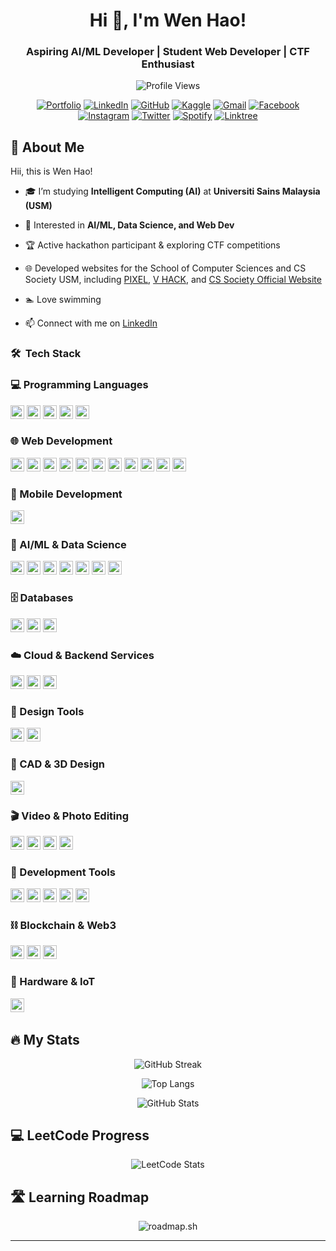 <!-- Header -->
<div align="center">
  <h1>Hi 👋, I'm Wen Hao!</h1>
  <h3>Aspiring AI/ML Developer | Student Web Developer | CTF Enthusiast</h3>
</div>

<div align="center">
  
![Profile Views](https://komarev.com/ghpvc/?username=wenhao1223&color=dc143c&style=for-the-badge)

[![Portfolio](https://img.shields.io/badge/Portfolio-543DE0?style=for-the-badge&logo=About.me&logoColor=white)](https://wenhao1223.github.io/WenHao1223)
[![LinkedIn](https://img.shields.io/badge/LinkedIn-0077B5?style=for-the-badge&logo=linkedin&logoColor=white)](https://www.linkedin.com/in/wenhao1223/)
[![GitHub](https://img.shields.io/badge/GitHub-100000?style=for-the-badge&logo=github&logoColor=white)](https://github.com/WenHao1223)
[![Kaggle](https://img.shields.io/badge/Kaggle-20BEFF?style=for-the-badge&logo=Kaggle&logoColor=white)](https://www.kaggle.com/wenhao1223)
[![Gmail](https://img.shields.io/badge/Gmail-D14836?style=for-the-badge&logo=gmail&logoColor=white)](mailto:wenhaojshs@gmail.com)
[![Facebook](https://img.shields.io/badge/Facebook-1877F2?style=for-the-badge&logo=facebook&logoColor=white)](https://www.facebook.com/WenHao1223)
[![Instagram](https://img.shields.io/badge/Instagram-E4405F?style=for-the-badge&logo=instagram&logoColor=white)](https://www.instagram.com/limwenhao1223/)
[![Twitter](https://img.shields.io/badge/Twitter-1DA1F2?style=for-the-badge&logo=x&logoColor=white)](https://twitter.com/Hao1223Wen)
[![Spotify](https://img.shields.io/badge/Spotify-1DB954?style=for-the-badge&logo=spotify&logoColor=white)](https://open.spotify.com/user/31oii3r7gmfjpzqelwlyrlm2owta)
[![Linktree](https://img.shields.io/badge/Linktree-000000?style=for-the-badge&logo=Linktree&logoColor=white)](https://linktr.ee/wenhao1223)

</div>

## 👋 About Me

Hii, this is Wen Hao!

- 🎓 I’m studying **Intelligent Computing (AI)** at **Universiti Sains Malaysia (USM)**

- 🤖 Interested in **AI/ML, Data Science, and Web Dev**

- 🏆 Active hackathon participant & exploring CTF competitions

- 🌐 Developed websites for the School of Computer Sciences and CS Society USM, including [PIXEL](https://pixelusm.com/), [V HACK](https://vhackusm.com/), and [CS Society Official Website](https://cssocietyusm.com/)

- 🏊 Love swimming

- 📫 Connect with me on [LinkedIn](https://www.linkedin.com/in/wenhao1223/)

### 🛠 &nbsp;Tech Stack

### 💻 Programming Languages
<img src="https://img.shields.io/badge/Python-3776AB?style=for-the-badge&logo=python&logoColor=white" alt="Python" style="height:22px;"> <img src="https://img.shields.io/badge/JavaScript-F7DF1E?style=for-the-badge&logo=javascript&logoColor=white" alt="JavaScript" style="height:22px;"> <img src="https://img.shields.io/badge/C++-00599C?style=for-the-badge&logo=c%2B%2B&logoColor=white" alt="C++" style="height:22px;"> <img src="https://img.shields.io/badge/Java-007396?style=for-the-badge&logo=java&logoColor=white" alt="Java" style="height:22px;"> <img src="https://img.shields.io/badge/Dart-00B4AB?style=for-the-badge&logo=dart&logoColor=white" alt="Dart" style="height:22px;">

### 🌐 Web Development
<img src="https://img.shields.io/badge/HTML5-E34F26?style=for-the-badge&logo=html5&logoColor=white" alt="HTML5" style="height:22px;"> <img src="https://img.shields.io/badge/CSS3-1572B6?style=for-the-badge&logo=css3&logoColor=white" alt="CSS3" style="height:22px;"> <img src="https://img.shields.io/badge/Sass-CC6699?style=for-the-badge&logo=sass&logoColor=white" alt="Sass" style="height:22px;"> <img src="https://img.shields.io/badge/Bootstrap-563D7C?style=for-the-badge&logo=bootstrap&logoColor=white" alt="Bootstrap" style="height:22px;"> <img src="https://img.shields.io/badge/Tailwind_CSS-38B2AC?style=for-the-badge&logo=tailwind-css&logoColor=white" alt="Tailwind CSS" style="height:22px;"> <img src="https://img.shields.io/badge/jQuery-0769AD?style=for-the-badge&logo=jquery&logoColor=white" alt="jQuery" style="height:22px;"> <img src="https://img.shields.io/badge/React.js-61DAFB?style=for-the-badge&logo=react&logoColor=white" alt="React.js" style="height:22px;"> <img src="https://img.shields.io/badge/Next.js-000000?style=for-the-badge&logo=nextdotjs&logoColor=white" alt="Next.js" style="height:22px;"> <img src="https://img.shields.io/badge/Astro-FF4154?style=for-the-badge&logo=astro&logoColor=white" alt="Astro" style="height:22px;"> <img src="https://img.shields.io/badge/Vite-646CFF?style=for-the-badge&logo=vite&logoColor=white" alt="Vite" style="height:22px;"> <img src="https://img.shields.io/badge/Vercel-000000?style=for-the-badge&logo=vercel&logoColor=white" alt="Vercel" style="height:22px;">

### 📱 Mobile Development
<img src="https://img.shields.io/badge/Flutter-02569B?style=for-the-badge&logo=flutter&logoColor=white" alt="Flutter" style="height:22px;">

### 🤖 AI/ML & Data Science
<img src="https://img.shields.io/badge/TensorFlow-FF6F00?style=for-the-badge&logo=tensorflow&logoColor=white" alt="TensorFlow" style="height:22px;"> <img src="https://img.shields.io/badge/Keras-FFA07A?style=for-the-badge&logo=keras&logoColor=white" alt="Keras" style="height:22px;"> <img src="https://img.shields.io/badge/Scikit_learn-F7931E?style=for-the-badge&logo=scikit-learn&logoColor=white" alt="Scikit-learn" style="height:22px;"> <img src="https://img.shields.io/badge/OpenCV-273134?style=for-the-badge&logo=opencv&logoColor=white" alt="OpenCV" style="height:22px;"> <img src="https://img.shields.io/badge/YOLO-000000?style=for-the-badge&logo=yolo&logoColor=white" alt="YOLO" style="height:22px;"> <img src="https://img.shields.io/badge/Pandas-150458?style=for-the-badge&logo=pandas&logoColor=white" alt="Pandas" style="height:22px;"> 
<img src="https://img.shields.io/badge/NumPy-013243?style=for-the-badge&logo=numpy&logoColor=white" alt="NumPy" style="height:22px;">

### 🗄️ Databases
<img src="https://img.shields.io/badge/MySQL-000000?style=for-the-badge&logo=mysql&logoColor=white" alt="MySQL" style="height:22px;"> <img src="https://img.shields.io/badge/PostgreSQL-316192?style=for-the-badge&logo=postgresql&logoColor=white" alt="PostgreSQL" style="height:22px;"> <img src="https://img.shields.io/badge/MongoDB-47A248?style=for-the-badge&logo=mongodb&logoColor=white" alt="MongoDB" style="height:22px;">

### ☁️ Cloud & Backend Services
<img src="https://img.shields.io/badge/Firebase-FFCA28?style=for-the-badge&logo=firebase&logoColor=white" alt="Firebase" style="height:22px;"> <img src="https://img.shields.io/badge/AWS-232F3E?style=for-the-badge&logo=amazon-aws&logoColor=white" alt="AWS" style="height:22px;"> <img src="https://img.shields.io/badge/Cloudflare-F38020?style=for-the-badge&logo=cloudflare&logoColor=white" alt="Cloudflare" style="height:22px;">

### 🎨 Design Tools
<img src="https://img.shields.io/badge/Figma-F24E1E?style=for-the-badge&logo=figma&logoColor=white" alt="Figma" style="height:22px;"> <img src="https://img.shields.io/badge/Adobe_XD-FF781F?style=for-the-badge&logo=adobexd&logoColor=white" alt="Adobe XD" style="height:22px;">

### 🧃 CAD & 3D Design
<img src="https://img.shields.io/badge/Fusion_360-FF6C00?style=for-the-badge&logo=autodesk&logoColor=white" alt="Fusion 360" style="height:22px;">

### 🎬 Video & Photo Editing
<img src="https://img.shields.io/badge/Premiere_Pro-9999FF?style=for-the-badge&logo=adobepremierepro&logoColor=white" alt="Premiere Pro" style="height:22px;"> <img src="https://img.shields.io/badge/DaVinci_Resolve-233A51?style=for-the-badge&logo=davinciresolve&logoColor=white" alt="DaVinci Resolve" style="height:22px;"> <img src="https://img.shields.io/badge/Photoshop-31A8FF?style=for-the-badge&logo=adobephotoshop&logoColor=white" alt="Photoshop" style="height:22px;"> <img src="https://img.shields.io/badge/Lightroom-31A8FF?style=for-the-badge&logo=adobelightroom&logoColor=white" alt="Lightroom" style="height:22px;">

### 🔧 Development Tools
<img src="https://img.shields.io/badge/Git-F05032?style=for-the-badge&logo=git&logoColor=white" alt="Git" style="height:22px;"> <img src="https://img.shields.io/badge/GitHub-181717?style=for-the-badge&logo=github&logoColor=white" alt="GitHub" style="height:22px;"> <img src="https://img.shields.io/badge/Anaconda-44A833?style=for-the-badge&logo=anaconda&logoColor=white" alt="Anaconda" style="height:22px;"> <img src="https://img.shields.io/badge/Docker-2496ED?style=for-the-badge&logo=docker&logoColor=white" alt="Docker" style="height:22px;"> <img src="https://img.shields.io/badge/Wireshark-1679A7?style=for-the-badge&logo=wireshark&logoColor=white" alt="Wireshark" style="height:22px;">

### ⛓️ Blockchain & Web3
<img src="https://img.shields.io/badge/Ethereum-3C3C3D?style=for-the-badge&logo=ethereum&logoColor=white" alt="Ethereum" style="height:22px;"> <img src="https://img.shields.io/badge/Solana-9945FF?style=for-the-badge&logo=solana&logoColor=white" alt="Solana" style="height:22px;"> <img src="https://img.shields.io/badge/Solidity-363636?style=for-the-badge&logo=solidity&logoColor=white" alt="Solidity" style="height:22px;">

### 🔌 Hardware & IoT
<img src="https://img.shields.io/badge/Arduino-00979D?style=for-the-badge&logo=arduino&logoColor=white" alt="Arduino" style="height:22px;">&nbsp;

## 🔥 My Stats

<div align="center">

![GitHub Streak](https://github-readme-streak-stats.herokuapp.com?user=WenHao1223&theme=vision-friendly-dark)

![Top Langs](https://github-readme-stats.vercel.app/api/top-langs/?username=WenHao1223&theme=vision-friendly-dark&layout=compact)

![GitHub Stats](https://github-readme-stats.vercel.app/api?username=WenHao1223&theme=vision-friendly-dark&include_all_commits=true&rank_icon=github)

</div>

## 💻 LeetCode Progress

<div align="center">

![LeetCode Stats](https://leetcode.card.workers.dev/wenhao1223?theme=auto&font=baloo&extension=null)

</div>

## 🛣️ Learning Roadmap

<div align="center">

![roadmap.sh](https://api.roadmap.sh/v1-badge/wide/64706dffa4a21941a6c00e26?variant=dark&roadmaps=frontend%2Creact%2Ccpp)

</div>

---

